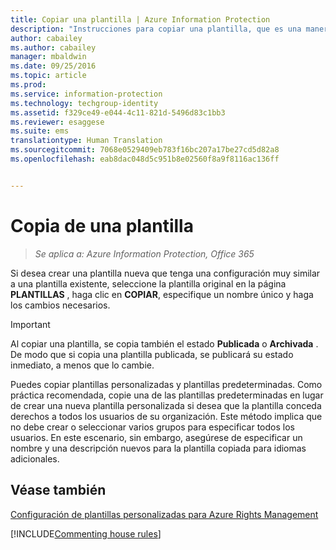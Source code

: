 ```yaml
---
title: Copiar una plantilla | Azure Information Protection
description: "Instrucciones para copiar una plantilla, que es una manera fácil de crear una nueva plantilla con una configuración muy similar a una plantilla existente."
author: cabailey
ms.author: cabailey
manager: mbaldwin
ms.date: 09/25/2016
ms.topic: article
ms.prod: 
ms.service: information-protection
ms.technology: techgroup-identity
ms.assetid: f329ce49-e044-4c11-821d-5496d83c1bb3
ms.reviewer: esaggese
ms.suite: ems
translationtype: Human Translation
ms.sourcegitcommit: 7068e0529409eb783f16bc207a17be27cd5d82a8
ms.openlocfilehash: eab8dac048d5c951b8e02560f8a9f8116ac136ff


---
```



# <a name="copy-a-template"></a>Copia de una plantilla

>*Se aplica a: Azure Information Protection, Office 365*

Si desea crear una plantilla nueva que tenga una configuración muy similar a una plantilla existente, seleccione la plantilla original en la página **PLANTILLAS** , haga clic en **COPIAR**, especifique un nombre único y haga los cambios necesarios.

> [!IMPORTANT]
> Al copiar una plantilla, se copia también el estado **Publicada** o **Archivada** . De modo que si copia una plantilla publicada, se publicará su estado inmediato, a menos que lo cambie.

Puedes copiar plantillas personalizadas y plantillas predeterminadas. Como práctica recomendada, copie una de las plantillas predeterminadas en lugar de crear una nueva plantilla personalizada si desea que la plantilla conceda derechos a todos los usuarios de su organización. Este método implica que no debe crear o seleccionar varios grupos para especificar todos los usuarios. En este escenario, sin embargo, asegúrese de especificar un nombre y una descripción nuevos para la plantilla copiada para idiomas adicionales.



## <a name="see-also"></a>Véase también
[Configuración de plantillas personalizadas para Azure Rights Management](configure-custom-templates.md)

[!INCLUDE[Commenting house rules](../includes/houserules.md)]


<!--HONumber=Jan17_HO4-->


